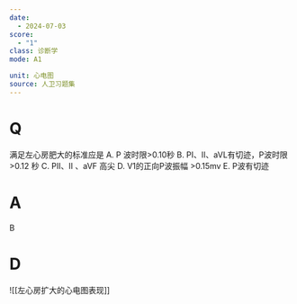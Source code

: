```yaml
---
date:
  - 2024-07-03
score:
  - "1"
class: 诊断学
mode: A1

unit: 心电图
source: 人卫习题集
---
```


# Q
满足左心房肥大的标准应是
A. P 波时限>0.10秒 
B. PI、II、aVL有切迹，P波时限>0.12 秒
C. PII、II 、aVF 高尖 
D. V1的正向P波振幅 >0.15mv
E. P波有切迹

# A

B


# D
![[左心房扩大的心电图表现]]